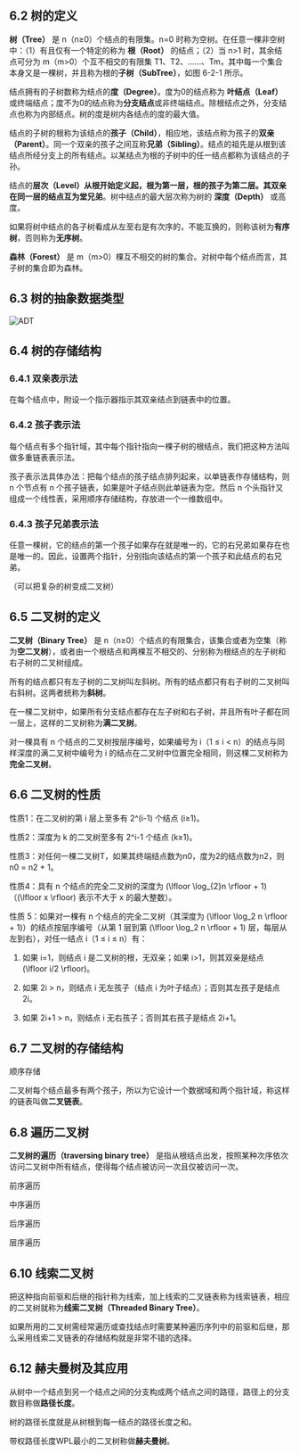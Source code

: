 ## 6.2 树的定义

**树（Tree）** 是 n（n≥0）个结点的有限集。n=0 时称为空树。在任意一棵非空树中：（1）有且仅有一个特定的称为 **根（Root）** 的结点；（2）当 n>1 时，其余结点可分为 m（m>0）个互不相交的有限集 T1、T2、……、Tm，其中每一个集合本身又是一棵树，并且称为根的**子树（SubTree）**，如图 6-2-1 所示。

结点拥有的子树数称为结点的**度（Degree）**。度为0的结点称为 **叶结点（Leaf）** 或终端结点；度不为0的结点称为**分支结点**或非终端结点。除根结点之外，分支结点也称为内部结点。树的度是树内各结点的度的最大值。

结点的子树的根称为该结点的**孩子（Child）**，相应地，该结点称为孩子的**双亲（Parent）**。同一个双亲的孩子之间互称**兄弟（Sibling）**。结点的祖先是从根到该结点所经分支上的所有结点。以某结点为根的子树中的任一结点都称为该结点的子孙。

结点的**层次（Level）**从根开始定义起，根为第一层，根的孩子为第二层。其双亲在同一层的结点互为**堂兄弟**。树中结点的最大层次称为树的 **深度（Depth）** 或高度。

如果将树中结点的各子树看成从左至右是有次序的，不能互换的，则称该树为**有序树**，否则称为**无序树**。

**森林（Forest）** 是 m（m>0）棵互不相交的树的集合。对树中每个结点而言，其子树的集合即为森林。

## 6.3 树的抽象数据类型

![ADT](https://cdn.jsdelivr.net/gh/852406797/picgopic@main/202412091000936.png)

## 6.4 树的存储结构

### 6.4.1 双亲表示法

在每个结点中，附设一个指示器指示其双亲结点到链表中的位置。

### 6.4.2 孩子表示法

每个结点有多个指针域，其中每个指针指向一棵子树的根结点，我们把这种方法叫做多重链表表示法。

孩子表示法具体办法：把每个结点的孩子结点排列起来，以单链表作存储结构，则 n 个节点有 n 个孩子链表，如果是叶子结点则此单链表为空。然后 n 个头指针又组成一个线性表，采用顺序存储结构，存放进一个一维数组中。

### 6.4.3 孩子兄弟表示法

任意一棵树，它的结点的第一个孩子如果存在就是唯一的，它的右兄弟如果存在也是唯一的。因此，设置两个指针，分别指向该结点的第一个孩子和此结点的右兄弟。

（可以把复杂的树变成二叉树）

## 6.5 二叉树的定义

**二叉树（Binary Tree）** 是 n（n≥0）个结点的有限集合，该集合或者为空集（称为**空二叉树**），或者由一个根结点和两棵互不相交的、分别称为根结点的左子树和右子树的二叉树组成。

所有的结点都只有左子树的二叉树叫左斜树。所有的结点都只有右子树的二叉树叫右斜树。这两者统称为**斜树**。

在一棵二叉树中，如果所有分支结点都存在左子树和右子树，并且所有叶子都在同一层上，这样的二叉树称为**满二叉树**。

对一棵具有 n 个结点的二叉树按层序编号，如果编号为 i（1 ≤ i < n）的结点与同样深度的满二叉树中编号为 i 的结点在二叉树中位置完全相同，则这棵二叉树称为**完全二叉树**。

## 6.6 二叉树的性质

性质1：在二叉树的第 i 层上至多有 2^(i-1) 个结点 (i≥1)。

性质2：深度为 k 的二叉树至多有 2^i-1 个结点 (k≥1)。

性质3：对任何一棵二叉树T，如果其终端结点数为n0，度为2的结点数为n2，则 n0 = n2 + 1。

性质4：具有 n 个结点的完全二叉树的深度为 \(\lfloor \log_{2}n \rfloor + 1\)（\(\lfloor x \rfloor\) 表示不大于 x 的最大整数）。

性质 5：如果对一棵有 n 个结点的完全二叉树（其深度为 \(\lfloor \log_2 n \rfloor + 1\)）的结点按层序编号（从第 1 层到第 \(\lfloor \log_2 n \rfloor + 1\) 层，每层从左到右），对任一结点 i（1 ≤ i ≤ n）有：

1. 如果 i=1，则结点 i 是二叉树的根，无双亲；如果 i>1，则其双亲是结点 \(\lfloor i/2 \rfloor\)。

2. 如果 2i > n，则结点 i 无左孩子（结点 i 为叶子结点）；否则其左孩子是结点 2i。

3. 如果 2i+1 > n，则结点 i 无右孩子；否则其右孩子是结点 2i+1。

## 6.7 二叉树的存储结构

顺序存储

二叉树每个结点最多有两个孩子，所以为它设计一个数据域和两个指针域，称这样的链表叫做**二叉链表**。

## 6.8 遍历二叉树

**二叉树的遍历（traversing binary tree）** 是指从根结点出发，按照某种次序依次访问二叉树中所有结点，使得每个结点被访问一次且仅被访问一次。

前序遍历

中序遍历

后序遍历

层序遍历

## 6.10 线索二叉树

把这种指向前驱和后继的指针称为线索，加上线索的二叉链表称为线索链表，相应的二叉树就称为**线索二叉树（Threaded Binary Tree）**。

如果所用的二叉树需经常遍历或查找结点时需要某种遍历序列中的前驱和后继，那么采用线索二叉链表的存储结构就是非常不错的选择。

## 6.12 赫夫曼树及其应用

从树中一个结点到另一个结点之间的分支构成两个结点之间的路径，路径上的分支数目称做**路径长度**。

树的路径长度就是从树根到每一结点的路径长度之和。

带权路径长度WPL最小的二叉树称做**赫夫曼树**。
